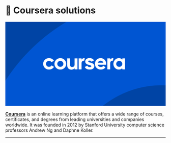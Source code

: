 # 🧠 Coursera solutions

[![Coursera banner](./resources/images/coursera.png)](https://www.coursera.org/)

[**Coursera**](https://www.coursera.org/) is an online learning platform that offers a wide range of courses, certificates, and degrees from leading universities and companies worldwide. It was founded in 2012 by Stanford University computer science professors Andrew Ng and Daphne Koller.

---